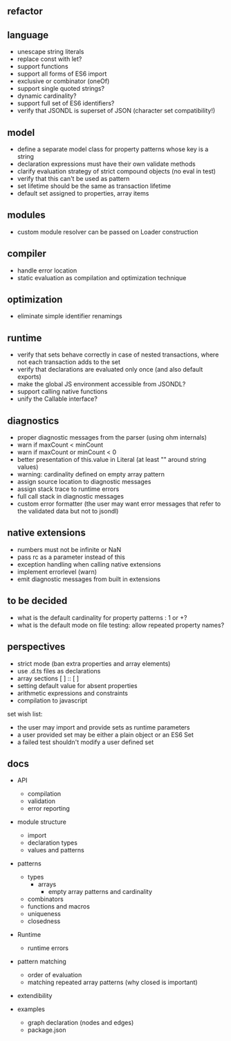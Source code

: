 ## refactor

## language

- unescape string literals
- replace const with let?
- support functions
- support all forms of ES6 import
- exclusive or combinator (oneOf)
- support single quoted strings?
- dynamic cardinality?
- support full set of ES6 identifiers?
- verify that JSONDL is superset of JSON (character set compatibility!)

## model

- define a separate model class for property patterns whose key is a string 
- declaration expressions must have their own validate methods
- clarify evaluation strategy of strict compound objects (no eval in test)
- verify that this can't be used as pattern
- set lifetime should be the same as transaction lifetime
- default set assigned to properties, array items

## modules

- custom module resolver can be passed on Loader construction

## compiler

- handle error location
- static evaluation as compilation and optimization technique

## optimization

- eliminate simple identifier renamings

## runtime

- verify that sets behave correctly in case of nested transactions, where not
  each transaction adds to the set
- verify that declarations are evaluated only once (and also default exports)
- make the global JS environment accessible from JSONDL?
- support calling native functions
- unify the Callable interface?

## diagnostics

- proper diagnostic messages from the parser (using ohm internals)
- warn if maxCount < minCount
- warn if maxCount or minCount < 0
- better presentation of this.value in Literal (at least "" around string values)
- warning: cardinality defined on empty array pattern
- assign source location to diagnostic messages
- assign stack trace to runtime errors
- full call stack in diagnostic messages
- custom error formatter (the user may want error messages that refer to the 
  validated data but not to jsondl)

## native extensions

- numbers must not be infinite or NaN
- pass rc as a parameter instead of this
- exception handling when calling native extensions
- implement errorlevel (warn)
- emit diagnostic messages from built in extensions

## to be decided

- what is the default cardinality for property patterns : 1 or +?
- what is the default mode on file testing: allow repeated property names?

## perspectives

- strict mode (ban extra properties and array elements)
- use .d.ts files as declarations
- array sections [ ] :: [ ]
- setting default value for absent properties
- arithmetic expressions and constraints
- compilation to javascript

set wish list:
- the user may import and provide sets as runtime parameters
- a user provided set may be either a plain object or an ES6 Set
- a failed test shouldn't modify a user defined set

## docs

- API
  - compilation
  - validation
  - error reporting

- module structure
  - import
  - declaration types
  - values and patterns


- patterns
  - types
    - arrays
      - empty array patterns and cardinality  
  - combinators
  - functions and macros
  - uniqueness
  - closedness

- Runtime
  - runtime errors

- pattern matching
  - order of evaluation
  - matching repeated array patterns (why closed is important)

- extendibility

- examples
  - graph declaration (nodes and edges)
  - package.json
